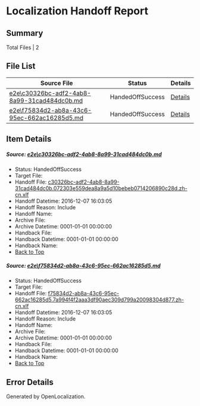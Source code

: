 # <a name='report-top'></a> Localization Handoff Report

## Summary
 Total Files | 2

## File List
 Source File | Status | Details 
 ----------- | ------ | ------- 
 [e2e\c30326bc-adf2-4ab8-8a99-31cad484dc0b.md](https://github.com/OpenLocalizationTestOrg/ol-test0/blob/cb938cd45ae7367fddca9e76fba12caf66df2f0e/e2e/c30326bc-adf2-4ab8-8a99-31cad484dc0b.md) | HandedOffSuccess | [Details](#a329ff273445e339f838c3cfe64fc3b1eea5dad31)
 [e2e\f75834d2-ab8a-43c6-95ec-662ac16285d5.md](https://github.com/OpenLocalizationTestOrg/ol-test0/blob/cb938cd45ae7367fddca9e76fba12caf66df2f0e/e2e/f75834d2-ab8a-43c6-95ec-662ac16285d5.md) | HandedOffSuccess | [Details](#3b17bd58e2ae03f9846c59d74e9870a674b953502)

## Item Details
##### <a name='a329ff273445e339f838c3cfe64fc3b1eea5dad31'></a> Source: [e2e\c30326bc-adf2-4ab8-8a99-31cad484dc0b.md](https://github.com/OpenLocalizationTestOrg/ol-test0/blob/cb938cd45ae7367fddca9e76fba12caf66df2f0e/e2e/c30326bc-adf2-4ab8-8a99-31cad484dc0b.md)
* Status: HandedOffSuccess
* Target File: 
* Handoff File: [c30326bc-adf2-4ab8-8a99-31cad484dc0b.072303e559dea8a9a5d10bebeb0714206890c28d.zh-cn.xlf](https://github.com/OpenLocalizationTestOrg/ol-test0-handoff/blob/bf4edc172035c76f7c7cb5698224285249ab2dd9/ol-handoff/OpenLocalizationTestOrg/ol-test0-zhcn/qimu/ht/c30326bc-adf2-4ab8-8a99-31cad484dc0b.072303e559dea8a9a5d10bebeb0714206890c28d.zh-cn.xlf)
* Handoff Datetime: 2016-12-07 16:03:05
* Handoff Reason: Include
* Handoff Name: 
* Archive File: 
* Archive Datetime: 0001-01-01 00:00:00
* Handback File: 
* Handback Datetime: 0001-01-01 00:00:00
* Handback Name: 
* [Back to Top](#report-top)

##### <a name='3b17bd58e2ae03f9846c59d74e9870a674b953502'></a> Source: [e2e\f75834d2-ab8a-43c6-95ec-662ac16285d5.md](https://github.com/OpenLocalizationTestOrg/ol-test0/blob/cb938cd45ae7367fddca9e76fba12caf66df2f0e/e2e/f75834d2-ab8a-43c6-95ec-662ac16285d5.md)
* Status: HandedOffSuccess
* Target File: 
* Handoff File: [f75834d2-ab8a-43c6-95ec-662ac16285d5.7a994f4f2aaa3df90aec309d799a20098304d877.zh-cn.xlf](https://github.com/OpenLocalizationTestOrg/ol-test0-handoff/blob/bf4edc172035c76f7c7cb5698224285249ab2dd9/ol-handoff/OpenLocalizationTestOrg/ol-test0-zhcn/qimu/ht/f75834d2-ab8a-43c6-95ec-662ac16285d5.7a994f4f2aaa3df90aec309d799a20098304d877.zh-cn.xlf)
* Handoff Datetime: 2016-12-07 16:03:05
* Handoff Reason: Include
* Handoff Name: 
* Archive File: 
* Archive Datetime: 0001-01-01 00:00:00
* Handback File: 
* Handback Datetime: 0001-01-01 00:00:00
* Handback Name: 
* [Back to Top](#report-top)


## Error Details

Generated by OpenLocalization.
